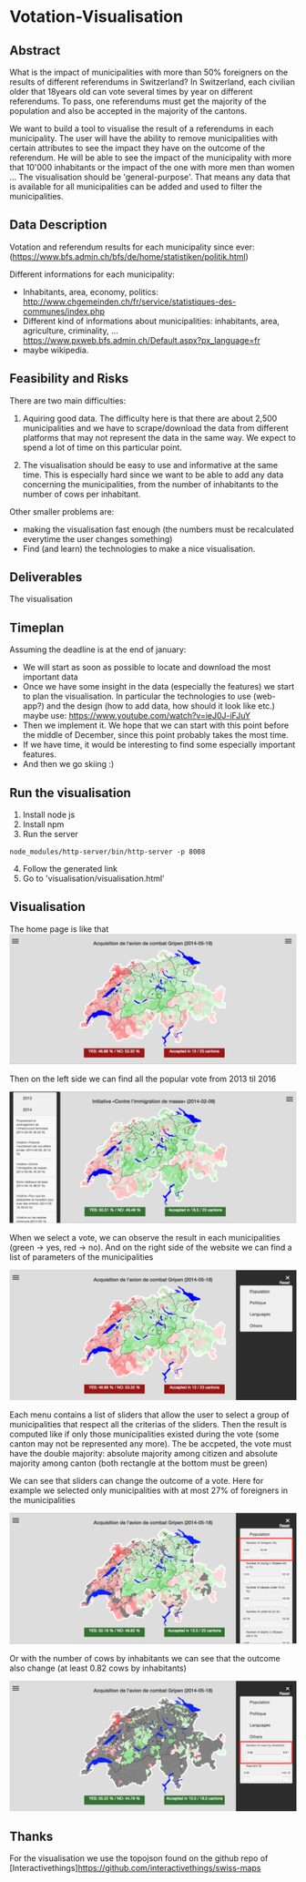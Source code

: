 # Votation-Visualisation

## Abstract
What is the impact of municipalities with more than 50% foreigners on the results of different referendums in Switzerland?
In Switzerland, each civilian older that 18years old can vote several times by year on different referendums. To pass, one referendums must get the majority of the population and also be accepted in the majority of the cantons.

We want to build a tool to visualise the result of a referendums in each municipality. The user will have the ability to remove municipalities with certain attributes to see the impact they have on the outcome of the referendum. He will be able to see the impact of the municipality with more that 10'000 inhabitants or the impact of the one with more men than women ...
The visualisation should be 'general-purpose'. That means any data that is available for all municipalities can be added and used to filter the municipalities.


## Data Description
Votation and referendum results for each municipality since ever: (https://www.bfs.admin.ch/bfs/de/home/statistiken/politik.html)

Different informations for each municipality:
  - Inhabitants, area, economy, politics: http://www.chgemeinden.ch/fr/service/statistiques-des-communes/index.php
  - Different kind of informations about municipalities: inhabitants, area, agriculture, criminality, ...
   https://www.pxweb.bfs.admin.ch/Default.aspx?px_language=fr
  - maybe wikipedia.

## Feasibility and Risks
There are two main difficulties:

  1. Aquiring good data. The difficulty here is that there are about 2,500 municipalities and we have to scrape/download the data from different platforms that may not represent the data in the same way. We expect to spend a lot of time on this particular point.

  2. The visualisation should be easy to use and informative at the same time. This is especially hard since we want to be able to add any data concerning the municipalities, from the number of inhabitants to the number of cows per inhabitant.

Other smaller problems are:
- making the visualisation fast enough (the numbers must be recalculated everytime the user changes something)
- Find (and learn) the technologies to make a nice visualisation.


## Deliverables
The visualisation

## Timeplan
Assuming the deadline is at the end of january:
- We will start as soon as possible to locate and download the most important data
- Once we have some insight in the data (especially the features) we start to plan the visualisation. In particular the technologies to use (web-app?) and the design (how to add data, how should it look like etc.) maybe use: https://www.youtube.com/watch?v=ieJ0J-iFJuY
- Then we implement it. We hope that we can start with this point before the middle of December, since this point probably takes the most time.
- If we have time, it would be interesting to find some especially important features.
- And then we go skiing :)

## Run the visualisation

1. Install node js
2. Install npm
3. Run the server
```
node_modules/http-server/bin/http-server -p 8008
```
4. Follow the generated link
5. Go to 'visualisation/visualisation.html'

## Visualisation
The home page is like that
![home_page](img/home_page.png)

Then on the left side we can find all the popular vote from 2013 til 2016

![votations](img/list_votations.png)

When we select a vote, we can observe the result in each municipalities (green -> yes, red -> no). And on the right side of the website we can find a list of parameters of the municipalities

![parameters](img/parameters.png)

Each menu contains a list of sliders that allow the user to select a group of municipalities that respect all the criterias of the sliders. Then the result is computed like if only those municipalities existed during the vote (some canton may not be represented any more). The be accpeted, the vote must have the double majority: absolute majority among citizen and absolute majority among canton (both rectangle at the bottom must be green)

We can see that sliders can change the outcome of a vote. Here for example we selected only municipalities with at most 27% of foreigners in the municipalities

![foreigners](img/foreigners.png)

Or with the number of cows by inhabitants we can see that the outcome also change (at least 0.82 cows by inhabitants)

![cows](img/cows.png)



## Thanks
For the visualisation we use the topojson found on the github repo of [Interactivethings]https://github.com/interactivethings/swiss-maps
